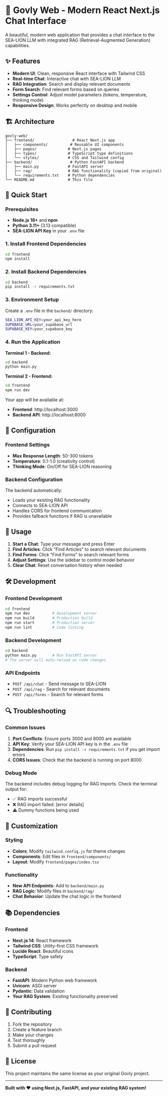 # 🚀 Govly Web - Modern React Next.js Chat Interface

A beautiful, modern web application that provides a chat interface to the SEA-LION LLM with integrated RAG (Retrieval-Augmented Generation) capabilities.

## ✨ Features

- **Modern UI**: Clean, responsive React interface with Tailwind CSS
- **Real-time Chat**: Interactive chat with SEA-LION LLM
- **RAG Integration**: Search and display relevant documents
- **Form Search**: Find relevant forms based on queries
- **Settings Control**: Adjust model parameters (tokens, temperature, thinking mode)
- **Responsive Design**: Works perfectly on desktop and mobile

## 🏗️ Architecture

```
govly-web/
├── frontend/                 # React Next.js app
│   ├── components/          # Reusable UI components
│   ├── pages/              # Next.js pages
│   ├── types/              # TypeScript type definitions
│   └── styles/             # CSS and Tailwind config
├── backend/                 # Python FastAPI backend
│   ├── main.py             # FastAPI server
│   ├── rag/                # RAG functionality (copied from original)
│   └── requirements.txt    # Python dependencies
└── README.md               # This file
```

## 🚀 Quick Start

### Prerequisites

- **Node.js 18+** and **npm**
- **Python 3.11+** (3.13 compatible)
- **SEA-LION API Key** in your `.env` file

### 1. Install Frontend Dependencies

```bash
cd frontend
npm install
```

### 2. Install Backend Dependencies

```bash
cd backend
pip install -r requirements.txt
```

### 3. Environment Setup

Create a `.env` file in the `backend/` directory:

```bash
SEA_LION_API_KEY=your_api_key_here
SUPABASE_URL=your_supabase_url
SUPABASE_KEY=your_supabase_key
```

### 4. Run the Application

**Terminal 1 - Backend:**
```bash
cd backend
python main.py
```

**Terminal 2 - Frontend:**
```bash
cd frontend
npm run dev
```

Your app will be available at:
- **Frontend**: http://localhost:3000
- **Backend API**: http://localhost:8000

## 🔧 Configuration

### Frontend Settings

- **Max Response Length**: 50-300 tokens
- **Temperature**: 0.1-1.0 (creativity control)
- **Thinking Mode**: On/Off for SEA-LION reasoning

### Backend Configuration

The backend automatically:
- Loads your existing RAG functionality
- Connects to SEA-LION API
- Handles CORS for frontend communication
- Provides fallback functions if RAG is unavailable

## 📱 Usage

1. **Start a Chat**: Type your message and press Enter
2. **Find Articles**: Click "Find Articles" to search relevant documents
3. **Find Forms**: Click "Find Forms" to search relevant forms
4. **Adjust Settings**: Use the sidebar to control model behavior
5. **Clear Chat**: Reset conversation history when needed

## 🛠️ Development

### Frontend Development

```bash
cd frontend
npm run dev          # Development server
npm run build        # Production build
npm run start        # Production server
npm run lint         # Code linting
```

### Backend Development

```bash
cd backend
python main.py       # Run FastAPI server
# The server will auto-reload on code changes
```

### API Endpoints

- `POST /api/chat` - Send message to SEA-LION
- `POST /api/rag` - Search for relevant documents
- `POST /api/forms` - Search for relevant forms

## 🔍 Troubleshooting

### Common Issues

1. **Port Conflicts**: Ensure ports 3000 and 8000 are available
2. **API Key**: Verify your SEA-LION API key is in the `.env` file
3. **Dependencies**: Run `pip install -r requirements.txt` if you get import errors
4. **CORS Issues**: Check that the backend is running on port 8000

### Debug Mode

The backend includes debug logging for RAG imports. Check the terminal output for:
- ✅ RAG imports successful
- ❌ RAG import failed: [error details]
- ⚠️ Dummy functions being used

## 🎨 Customization

### Styling

- **Colors**: Modify `tailwind.config.js` for theme changes
- **Components**: Edit files in `frontend/components/`
- **Layout**: Modify `frontend/pages/index.tsx`

### Functionality

- **New API Endpoints**: Add to `backend/main.py`
- **RAG Logic**: Modify files in `backend/rag/`
- **Chat Behavior**: Update the chat logic in the frontend

## 📚 Dependencies

### Frontend
- **Next.js 14**: React framework
- **Tailwind CSS**: Utility-first CSS framework
- **Lucide React**: Beautiful icons
- **TypeScript**: Type safety

### Backend
- **FastAPI**: Modern Python web framework
- **Uvicorn**: ASGI server
- **Pydantic**: Data validation
- **Your RAG System**: Existing functionality preserved

## 🤝 Contributing

1. Fork the repository
2. Create a feature branch
3. Make your changes
4. Test thoroughly
5. Submit a pull request

## 📄 License

This project maintains the same license as your original Govly project.

---

**Built with ❤️ using Next.js, FastAPI, and your existing RAG system!** 